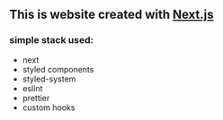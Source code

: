 ## This is website created with [Next.js](https://nextjs.org/)

### simple stack used:

- next
- styled components
- styled-system
- eslint
- prettier
- custom hooks
